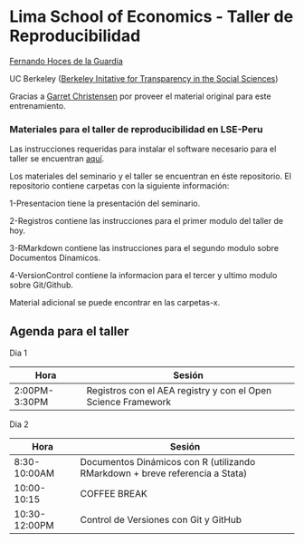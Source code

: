 # Lima School of Economics - Taller de Reproducibilidad  
[Fernando Hoces de la Guardia](http://fhoces.github.io)

UC Berkeley ([Berkeley Initative for Transparency in the Social Sciences](http://www.bitss.org))

Gracias a [Garret Christensen](http://www.ocf.berkeley.edu/~garret) por proveer el material original para este entrenamiento.

### Materiales para el taller de reproducibilidad en LSE-Peru
Las instrucciones requeridas para instalar el software necesario para el taller se encuentran [aquí](https://github.com/fhoces/BITSS_LSE_PERU_2017/tree/master/2-Registros#instalación-de-software).

Los materiales del seminario y el taller se encuentran en éste repositorio. El repositorio contiene carpetas con la siguiente información:

1-Presentacion tiene la presentación del seminario.

2-Registros contiene las instrucciones para el primer modulo del taller de hoy.

3-RMarkdown contiene las instrucciones para el segundo modulo sobre Documentos Dinamicos.

4-VersionControl contiene la informacion para el tercer y ultimo modulo sobre Git/Github.

Material adicional se puede encontrar en las carpetas-x.



Agenda para el taller
-----------
Dia 1

Hora | Sesión |
------------ | ------------- |
2:00PM-3:30PM | Registros con el AEA registry y con el Open Science Framework|


Dia 2

Hora | Sesión |
------------ | ------------- |
8:30-10:00AM | Documentos Dinámicos con R (utilizando RMarkdown + breve referencia a Stata) |
10:00-10:15 | COFFEE BREAK |
10:30-12:00PM | Control de Versiones con Git y GitHub |
